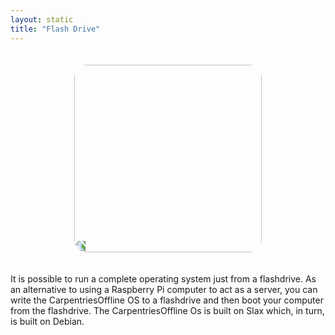 ```yaml
---
layout: static
title: "Flash Drive"
---
```


<div style="text-align:center; padding: 20px; font-size: 16px; font-weight: bold;">
<img style="transform:rotate(270deg); border-radius: 20px;" src="images/FlashDrive.png" width="300px">
</div>

It is possible to run a complete operating system just from a flashdrive. As an alternative to using a Raspberry Pi computer to act as a server, you can write the CarpentriesOffline OS to a flashdrive and then boot your computer from the flashdrive. The CarpentriesOffline Os is built on Slax which, in turn, is built on Debian.
